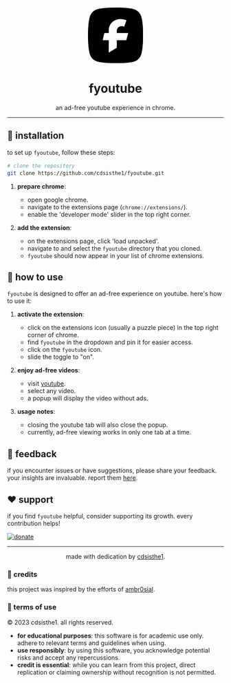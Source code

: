 <p align="center">
  <img src="icon128.png" alt="fyoutube logo" width="128">
</p>
<h1 align="center">fyoutube</h1>

<p align="center">
    an ad-free youtube experience in chrome.
</p>

---

## 💽 installation

to set up `fyoutube`, follow these steps:

```bash
# clone the repository
git clone https://github.com/cdsisthe1/fyoutube.git
```

1. **prepare chrome**:
   - open google chrome.
   - navigate to the extensions page (`chrome://extensions/`).
   - enable the 'developer mode' slider in the top right corner.

2. **add the extension**:
   - on the extensions page, click 'load unpacked'.
   - navigate to and select the `fyoutube` directory that you cloned.
   - `fyoutube` should now appear in your list of chrome extensions.

## 🚀 how to use

`fyoutube` is designed to offer an ad-free experience on youtube. here's how to use it:

1. **activate the extension**:
   - click on the extensions icon (usually a puzzle piece) in the top right corner of chrome.
   - find `fyoutube` in the dropdown and pin it for easier access.
   - click on the `fyoutube` icon.
   - slide the toggle to "on".

2. **enjoy ad-free videos**:
   - visit [youtube](https://www.youtube.com/).
   - select any video.
   - a popup will display the video without ads.

3. **usage notes**:
   - closing the youtube tab will also close the popup.
   - currently, ad-free viewing works in only one tab at a time.

## 📣 feedback

if you encounter issues or have suggestions, please share your feedback. your insights are invaluable. report them [here](https://github.com/cdsisthe1/fyoutube/issues).

## ❤️ support

if you find `fyoutube` helpful, consider supporting its growth. every contribution helps!

[![donate](https://img.shields.io/badge/donate-PayPal-green.svg)](https://www.paypal.com/donate/?hosted_button_id=R92KGPYHPE3JY)

---

<p align="center">
    made with dedication by <a href="https://github.com/cdsisthe1">cdsisthe1</a>.
</p>

### 🙏 credits

this project was inspired by the efforts of [ambr0sial](https://github.com/ambr0sial).

### 📜 terms of use

© 2023 cdsisthe1. all rights reserved.

- **for educational purposes**: this software is for academic use only. adhere to relevant terms and guidelines when using.
- **use responsibly**: by using this software, you acknowledge potential risks and accept any repercussions.
- **credit is essential**: while you can learn from this project, direct replication or claiming ownership without recognition is not permitted.

